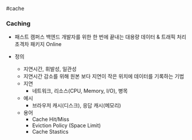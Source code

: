 #cache 

### Caching

* 패스트 캠퍼스 백엔드 개발자를 위한 한 번에 끝내는 대용량 데이터 & 트래픽 처리 초격차 패키지 Online

* 정의
	* 지연시간, 휘발성, 일관성
	* 지연시간 감소를 위해 원본 보다 지연이 작은 위치에 데이터를 기록하는 기법
	* 지연
		* 네트워크, 리소스(CPU, Memory, I/O), 병목
	* 예시
		* 브라우저 캐시(디스크), 응답 캐시(메모리)
	* 용어
		* Cache Hit/Miss
		* Eviction Policy (Space Limit)
		* Cache Stastics